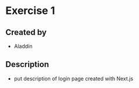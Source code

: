 # Exercise 1
## Created by 
- Aladdin
## Description
- put description of login page created with Next.js